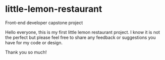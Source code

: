 # little-lemon-restaurant
Front-end developer capstone project

Hello everyone, this is my first little lemon restaurant project. 
I know it is not the perfect but please feel free to share any feedback or suggestions you have for my code or design. 

Thank you so much! 
